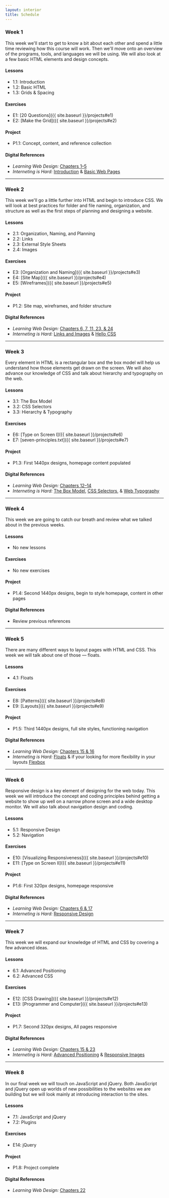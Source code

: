 ```yaml
---
layout: interior
title: Schedule
---
```


### Week 1
This week we'll start to get to know a bit about each other and spend a little time reviewing how this course will work. Then we'll move onto an overview of the programs, tools, and languages we will be using. We will also look at a few basic HTML elements and design concepts.

#### Lessons
* 1.1: Introduction
* 1.2: Basic HTML
* 1.3: Grids &amp; Spacing

#### Exercises
* E1: [20 Questions]({{ site.baseurl }}/projects#e1)
* E2: [Make the Grid]({{ site.baseurl }}/projects#e2)

#### Project
* P1.1: Concept, content, and reference collection

#### Digital References
* _Learning Web Design:_ [Chapters 1&ndash;5](https://learning-oreilly-com.mutex.gmu.edu/library/view/learning-web-design/9781491960196/lwd5_chapter01.xhtml)
* _Interneting is Hard:_ [Introduction](https://www.internetingishard.com/html-and-css/introduction/) &amp; [Basic Web Pages](https://www.internetingishard.com/html-and-css/basic-web-pages/)

---

### Week 2
This week we'll go a little further into HTML and begin to introduce CSS. We will look at best practices for folder and file naming, organization, and structure as well as the first steps of planning and designing a website.

#### Lessons
* 2.1: Organization, Naming, and Planning
* 2.2: Links
* 2.3: External Style Sheets
* 2.4: Images

#### Exercises
* E3: [Organization and Naming]({{ site.baseurl }}/projects#e3)
* E4: [Site Map]({{ site.baseurl }}/projects#e4)
* E5: [Wireframes]({{ site.baseurl }}/projects#e5)

#### Project
* P1.2: Site map, wireframes, and folder structure

#### Digital References
* _Learning Web Design:_ [Chapters 6, 7, 11, 23, &amp; 24](https://learning-oreilly-com.mutex.gmu.edu/library/view/learning-web-design/9781491960196/lwd5_chapter01.xhtml)
* _Interneting is Hard:_ [Links and Images](https://www.internetingishard.com/html-and-css/links-and-images/) &amp; [Hello CSS](https://www.internetingishard.com/html-and-css/hello-css/)

---

### Week 3
Every element in HTML is a rectangular box and the box model will help us understand how those elements get drawn on the screen. We will also advance our knowledge of CSS and talk about hierarchy and typography on the web.

#### Lessons
* 3.1: The Box Model
* 3.2: CSS Selectors
* 3.3: Hierarchy &amp; Typography

#### Exercises
* E6: [Type on Screen I]({{ site.baseurl }}/projects#e6)
* E7: [seven-principles.txt]({{ site.baseurl }}/projects#e7)

#### Project
* P1.3: First 1440px designs, homepage content populated

#### Digital References
* _Learning Web Design:_ [Chapters 12&ndash;14](https://learning-oreilly-com.mutex.gmu.edu/library/view/learning-web-design/9781491960196/lwd5_chapter01.xhtml)
* _Interneting is Hard:_ [The Box Model](https://www.internetingishard.com/html-and-css/css-box-model/), [CSS Selectors](https://www.internetingishard.com/html-and-css/css-selectors/), &amp; [Web Typography](https://www.internetingishard.com/html-and-css/web-typography/)

---

### Week 4
This week we are going to catch our breath and review what we talked about in the previous weeks.

#### Lessons
* No new lessons

#### Exercises
* No new exercises

#### Project
* P1.4: Second 1440px designs, begin to style homepage, content in other pages

#### Digital References
* Review previous references

---

### Week 5
There are many different ways to layout pages with HTML and CSS. This week we will talk about one of those &mdash; floats.

#### Lessons
* 4.1: Floats

#### Exercises
* E8: [Patterns]({{ site.baseurl }}/projects#e8)
* E9: [Layouts]({{ site.baseurl }}/projects#e9)

#### Project
* P1.5: Third 1440px designs, full site styles, functioning navigation

#### Digital References
* _Learning Web Design:_ [Chapters 15 &amp; 16](https://learning-oreilly-com.mutex.gmu.edu/library/view/learning-web-design/9781491960196/lwd5_chapter01.xhtml)
* _Interneting is Hard:_ [Floats](https://www.internetingishard.com/html-and-css/floats/) &amp; if your looking for more flexibility in your layouts [Flexbox](https://www.internetingishard.com/html-and-css/flexbox/)

---

### Week 6
Responsive design is a key element of designing for the web today. This week we will introduce the concept and coding principles behind getting a website to show up well on a narrow phone screen and a wide desktop monitor. We will also talk about navigation design and coding.

#### Lessons
* 5.1: Responsive Design
* 5.2: Navigation

#### Exercises
* E10: [Visualizing Responsiveness]({{ site.baseurl }}/projects#e10)
* E11: [Type on Screen II]({{ site.baseurl }}/projects#e11)

#### Project
* P1.6: First 320px designs, homepage responsive

#### Digital References
* _Learning Web Design:_ [Chapters 6 &amp; 17](https://learning-oreilly-com.mutex.gmu.edu/library/view/learning-web-design/9781491960196/lwd5_chapter01.xhtml)
* _Interneting is Hard:_ [Responsive Design](https://www.internetingishard.com/html-and-css/responsive-design/)

---

### Week 7
This week we will expand our knowledge of HTML and CSS by covering a few advanced ideas.

#### Lessons
* 6.1: Advanced Positioning
* 6.2: Advanced CSS

#### Exercises
* E12: [CSS Drawing]({{ site.baseurl }}/projects#e12)
* E13: [Programmer and Computer]({{ site.baseurl }}/projects#e13)

#### Project
* P1.7: Second 320px designs, All pages responsive

#### Digital References
* _Learning Web Design:_ [Chapters 15 &amp; 23](https://learning-oreilly-com.mutex.gmu.edu/library/view/learning-web-design/9781491960196/lwd5_chapter01.xhtml)
* _Interneting is Hard:_ [Advanced Positioning](https://www.internetingishard.com/html-and-css/advanced-positioning/) &amp; [Responsive Images](https://www.internetingishard.com/html-and-css/responsive-images/)

---

### Week 8
In our final week we will touch on JavaScript and jQuery. Both JavaScript and jQuery open up worlds of new possibilities to the websites we are building but we will look mainly at introducing interaction to the sites.

#### Lessons
* 7.1: JavaScript and jQuery
* 7.2: Plugins

#### Exercises
* E14: jQuery <!-- [jQuery]({{ site.baseurl }}/projects#e14) -->

#### Project
* P1.8: Project complete

#### Digital References
* _Learning Web Design:_ [Chapters 22](https://learning-oreilly-com.mutex.gmu.edu/library/view/learning-web-design/9781491960196/lwd5_chapter01.xhtml)
